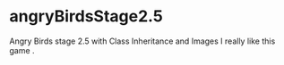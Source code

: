 # angryBirdsStage2.5
Angry Birds stage 2.5 with Class Inheritance and Images
I really like this game . 